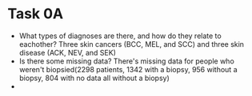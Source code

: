 # Task 0A

-   What types of diagnoses are there, and how do they relate to eachother?
    Three skin cancers (BCC, MEL, and SCC) and three skin disease (ACK, NEV, and SEK)
-   Is there some missing data?
    There's missing data for people who weren't biopsied(2298 patients, 1342 with a biopsy, 956 without a biopsy, 804 with no data all without a biopsy)
-
